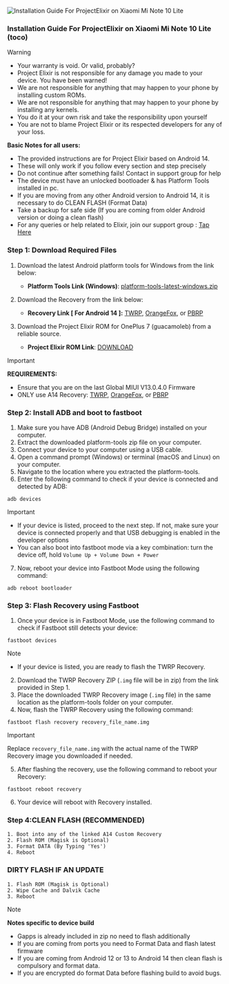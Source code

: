 ![Installation Guide For ProjectElixir on Xiaomi Mi Note 10 Lite](https://i.imgur.com/42LxtAl.png "Installation")

### Installation Guide For ProjectElixir on Xiaomi Mi Note 10 Lite (toco)

> [!Warning]
> * Your warranty is void. Or valid, probably?
> * Project Elixir is not responsible for any damage you made to your device. You have been warned!
> * We are not responsible for anything that may happen to your phone by installing custom ROMs.
> * We are not responsible for anything that may happen to your phone by installing any kernels.
> * You do it at your own risk and take the responsibility upon yourself
> * You are not to blame Project Elixir or its respected developers for any of your loss.
>
> **Basic Notes for all users:**  
> * The provided instructions are for Project Elixir based on Android 14.
> * These will only work if you follow every section and step precisely
> * Do not continue after something fails! Contact in support group for help
> * The device must have an unlocked bootloader & has Platform Tools installed in pc.
> * If you are moving from any other Android version to Android 14, it is necessary to do CLEAN FLASH (Format Data)
> * Take a backup for safe side (If you are coming from older Android version or doing a clean flash)
> * For any queries or help related to Elixir, join our support group : [Tap Here](https://telegram.me/Elixir_Discussion)  

### Step 1: Download Required Files
1. Download the latest Android platform tools for Windows from the link below:
   - **Platform Tools Link (Windows)**: [platform-tools-latest-windows.zip](https://dl.google.com/android/repository/platform-tools-latest-windows.zip)

2. Download the Recovery from the link below:
   - **Recovery Link [ For Android 14 ]:** [TWRP](https://bit.ly/a14-twrp-toco), [OrangeFox](https://bit.ly/a14-ofox-toco), or [PBRP](https://bit.ly/a14-pbrp-toco)

3. Download the Project Elixir ROM for OnePlus 7 (guacamoleb) from a reliable source.
   - **Project Elixir ROM Link**: [DOWNLOAD](https://projectelixiros.com/device/toco)

> [!Important]   
> **REQUIREMENTS:**
> - Ensure that you are on the last Global MIUI V13.0.4.0 Firmware
> - ONLY use A14 Recovery: [TWRP](https://bit.ly/a14-twrp-toco), [OrangeFox](https://bit.ly/a14-ofox-toco), or [PBRP](https://bit.ly/a14-pbrp-toco)

### Step 2: Install ADB and boot to fastboot
1. Make sure you have ADB (Android Debug Bridge) installed on your computer. 
2. Extract the downloaded platform-tools zip file on your computer.
3. Connect your device to your computer using a USB cable.
4. Open a command prompt (Windows) or terminal (macOS and Linux) on your computer.
5. Navigate to the location where you extracted the platform-tools.
6. Enter the following command to check if your device is connected and detected by ADB:
```
adb devices
```
> [!Important]
> - If your device is listed, proceed to the next step. If not, make sure your device is connected properly and that USB debugging is enabled in the developer options
> - You can also boot into fastboot mode via a key combination: turn the device off, hold `Volume Up + Volume Down + Power`

7. Now, reboot your device into Fastboot Mode using the following command:
```
adb reboot bootloader
```

### Step 3: Flash Recovery using Fastboot
1. Once your device is in Fastboot Mode, use the following command to check if Fastboot still detects your device:
```
fastboot devices
```
> [!Note] 
> - If your device is listed, you are ready to flash the TWRP Recovery.
2. Download the TWRP Recovery ZIP (`.img` file will be in zip) from the link provided in Step 1.
3. Place the downloaded TWRP Recovery image (`.img` file) in the same location as the platform-tools folder on your computer.
4. Now, flash the TWRP Recovery using the following command:
```
fastboot flash recovery recovery_file_name.img
```
> [!Important]
> Replace `recovery_file_name.img` with the actual name of the TWRP Recovery image you downloaded if needed.
5. After flashing the recovery, use the following command to reboot your Recovery:
```
fastboot reboot recovery
```
6. Your device will reboot with Recovery installed.

### Step 4:CLEAN FLASH (RECOMMENDED)
```
1. Boot into any of the linked A14 Custom Recovery
2. Flash ROM (Magisk is Optional)
3. Format DATA (By Typing 'Yes')
4. Reboot
```
### DIRTY FLASH IF AN UPDATE
```
1. Flash ROM (Magisk is Optional)
2. Wipe Cache and Dalvik Cache
3. Reboot
```

> [!Note] 
> **Notes specific to device build**
> * Gapps is already included in zip no need to flash additionally
> * If you are coming from ports you need to Format Data and flash latest firmware
> * If you are coming from Android 12 or 13 to Android 14 then clean flash is compulsory and format data.
> * If you are encrypted do format Data before flashing build to avoid bugs.
